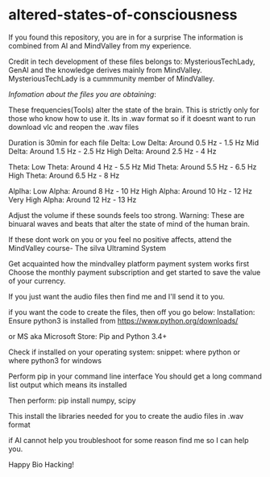 # altered-states-of-consciousness

If you found this repository, you are in for a surprise
The information is combined from AI and MindValley from my experience.

Credit in tech development of these files belongs to: MysteriousTechLady, GenAI and the knowledge derives mainly from MindValley.
MysteriousTechLady is a cummmunity member of MindValley. 



*Infomation about the files you are obtaining*:

These frequencies(Tools) alter the state of the brain.
This is strictly only for those who know how to use it.
Its in .wav format so if it doesnt want to run download vlc and reopen the .wav files

Duration is 30min for each file
Delta:
Low Delta: Around 0.5 Hz - 1.5 Hz
Mid Delta: Around 1.5 Hz - 2.5 Hz
High Delta: Around 2.5 Hz - 4 Hz

Theta:
Low Theta: Around 4 Hz - 5.5 Hz
Mid Theta: Around 5.5 Hz - 6.5 Hz
High Theta: Around 6.5 Hz - 8 Hz

Alplha:
Low Alpha: Around 8 Hz - 10 Hz
High Alpha: Around 10 Hz - 12 Hz
Very High Alpha: Around 12 Hz - 13 Hz

Adjust the volume if these sounds feels too strong. 
Warning: These are binuaral waves and beats that alter the state of mind of the human brain.



If these dont work on you or you feel no positive affects,
attend the MindValley course- The silva Ultramind System

Get acquainted how the mindvalley platform payment system works first
Choose the monthly payment subscription and get started to save the value of your currency.



If you just want the audio files then find me and I'll send it to you.

if you want the code to create the files, then off you go below:
Installation:
Ensure python3 is installed from 
https://www.python.org/downloads/

or MS aka Microsoft Store:
Pip and Python 3.4+

Check if installed on your operating system:
snippet: where python or where python3 for windows

Perform
pip in your command line interface
You should get a long command list output which means its installed

Then perform:
pip install numpy, scipy

This install the libraries needed for you to create the audio files in .wav format

if AI cannot help you troubleshoot for some reason find me so I can help you.


Happy Bio Hacking!

